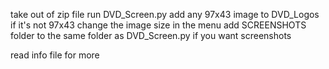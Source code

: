 take out of zip file
run DVD_Screen.py
add any 97x43 image to DVD_Logos
if it's not 97x43 change the image size in the menu
add SCREENSHOTS folder to the same folder as DVD_Screen.py if you want screenshots

read info file for more
